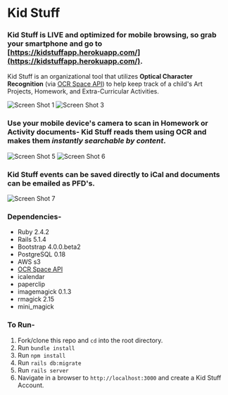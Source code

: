 # Kid Stuff

### Kid Stuff is __LIVE__ and optimized for __mobile browsing__, so grab your smartphone and go to [https://kidstuffapp.herokuapp.com/](https://kidstuffapp.herokuapp.com/).

Kid Stuff is an organizational tool that utilizes __Optical Character Recognition__ (via [OCR Space API](https://ocr.space/)) to help keep track of a child's Art Projects, Homework, and Extra-Curricular Activities.

![Screen Shot 1](https://s3.us-east-2.amazonaws.com/kidstuffapp/screenshots/IMG_0778.png "Screen Shot 1")
![Screen Shot 3](https://s3.us-east-2.amazonaws.com/kidstuffapp/screenshots/IMG_0780.png "Screen Shot 3")

### Use your mobile device's camera to scan in Homework or Activity documents- Kid Stuff reads them using OCR and makes them _instantly searchable by content_.

![Screen Shot 5](https://s3.us-east-2.amazonaws.com/kidstuffapp/screenshots/IMG_0786.png "Screen Shot 5")
![Screen Shot 6](https://s3.us-east-2.amazonaws.com/kidstuffapp/screenshots/IMG_0783.png "Screen Shot 6")

### Kid Stuff events can be saved directly to iCal and documents can be emailed as PFD's.

![Screen Shot 7](https://s3.us-east-2.amazonaws.com/kidstuffapp/screenshots/ksa_mail.png "Screen Shot 7")

### Dependencies-
* Ruby 2.4.2
* Rails 5.1.4
* Bootstrap 4.0.0.beta2
* PostgreSQL 0.18
* AWS s3
* [OCR Space API](https://ocr.space/) 
* icalendar
* paperclip
* imagemagick 0.1.3
* rmagick 2.15
* mini_magick

### To Run-

1. Fork/clone this repo and `cd` into the root directory.
1. Run `bundle install`
1. Run `npm install`
1. Run `rails db:migrate`
1. Run `rails server`
1. Navigate in a browser to `http://localhost:3000` and create a Kid Stuff Account.
